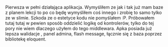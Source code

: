 Pierwsza w pełni działająca aplikacja. Wymyśliłem ze jak i tak już mam baze z planem lekcji to po co będę wymyśliłem coś innego i zrobię to samo tylko ze w slimie. Szkoda ze o estetyce kodu nie pomyślałem :P. Próbowałem tutaj tutaj w pewien sposób oddzielić logikę od kontrolerów, tylko do tej pory nie wiem dlaczego użyłem do tego middlewara. Apka posiada już lepsza walidacje , panel admina, flash message, łącznie się z baza poprzez bibliotekę eloquent. 
